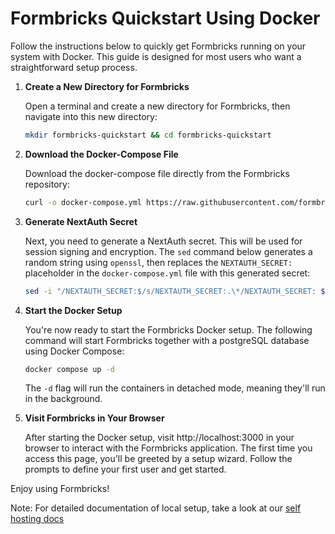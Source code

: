 # Formbricks Quickstart Using Docker

Follow the instructions below to quickly get Formbricks running on your system with Docker. This guide is designed for most users who want a straightforward setup process.

1. **Create a New Directory for Formbricks**

   Open a terminal and create a new directory for Formbricks, then navigate into this new directory:

   ```bash
   mkdir formbricks-quickstart && cd formbricks-quickstart
   ```

2. **Download the Docker-Compose File**

   Download the docker-compose file directly from the Formbricks repository:

   ```bash
   curl -o docker-compose.yml https://raw.githubusercontent.com/formbricks/formbricks/docker/main/docker-compose.yml
   ```

3. **Generate NextAuth Secret**

   Next, you need to generate a NextAuth secret. This will be used for session signing and encryption. The `sed` command below generates a random string using `openssl`, then replaces the `NEXTAUTH_SECRET:` placeholder in the `docker-compose.yml` file with this generated secret:

   ```bash
   sed -i "/NEXTAUTH_SECRET:$/s/NEXTAUTH_SECRET:.\*/NEXTAUTH_SECRET: $(openssl rand -base64 32)/" docker-compose.yml
   ```

4. **Start the Docker Setup**

   You're now ready to start the Formbricks Docker setup. The following command will start Formbricks together with a postgreSQL database using Docker Compose:

   ```bash
   docker compose up -d
   ```

   The `-d` flag will run the containers in detached mode, meaning they'll run in the background.

5. **Visit Formbricks in Your Browser**

   After starting the Docker setup, visit http://localhost:3000 in your browser to interact with the Formbricks application. The first time you access this page, you'll be greeted by a setup wizard. Follow the prompts to define your first user and get started.

Enjoy using Formbricks!

Note: For detailed documentation of local setup, take a look at our [self hosting docs](https://formbricks.com/docs/self-hosting/deployment)
